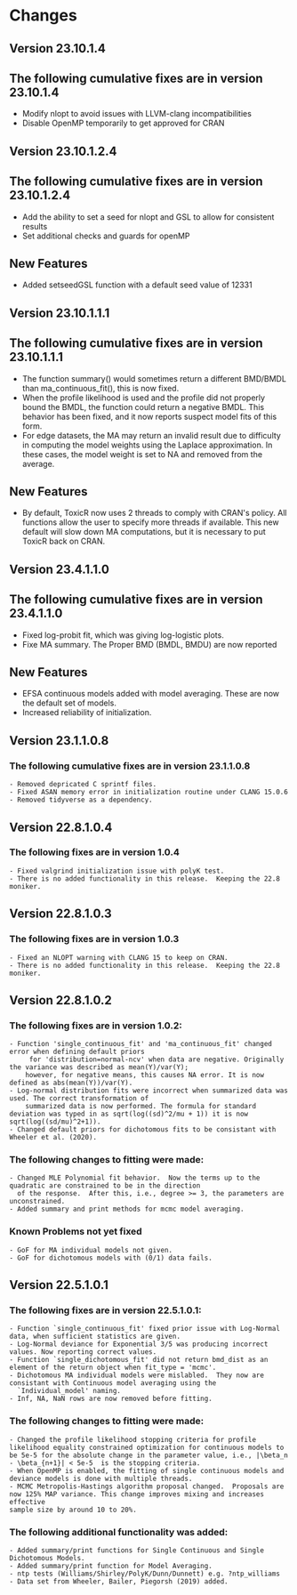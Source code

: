 # Changes
## Version 23.10.1.4
## The following cumulative fixes are in version 23.10.1.4
- Modify nlopt to avoid issues with LLVM-clang incompatibilities
- Disable OpenMP temporarily to get approved for CRAN 
## Version 23.10.1.2.4 
## The following cumulative fixes are in version 23.10.1.2.4
- Add the ability to set a seed for nlopt and GSL to allow for consistent results
- Set additional checks and guards for openMP
## New Features 
- Added setseedGSL function with a default seed value of 12331
## Version 23.10.1.1.1
## The following cumulative fixes are in version 23.10.1.1.1
-  The function summary() would sometimes return a different BMD/BMDL than ma_continuous_fit(),
   this is now fixed. 
-  When the profile likelihood is used and the profile did not properly bound the BMDL, the function
   could return a negative BMDL.  This behavior has been fixed, and it now reports suspect model fits
   of this form.
-  For edge datasets, the MA may return an invalid result due to difficulty in computing the model 
   weights using the Laplace approximation.  In these cases, the model weight is set to NA and removed 
   from the average.
## New Features
 - By default, ToxicR now uses 2 threads to comply with CRAN's policy. All functions allow the user to 
   specify more threads if available. This new default will slow down MA computations, but it is
   necessary to put ToxicR back on CRAN. 
## Version 23.4.1.1.0
## The following cumulative fixes are in version 23.4.1.1.0
 - Fixed log-probit fit, which was giving log-logistic plots. 
 - Fixe MA summary.  The Proper BMD (BMDL, BMDU) are now reported
## New Features
 - EFSA continuous models added with model averaging.  These are now the default
   set of models. 
 - Increased reliability of initialization.  
## Version 23.1.1.0.8
### The following cumulative fixes are in version 23.1.1.0.8
	- Removed depricated C sprintf files. 
	- Fixed ASAN memory error in initialization routine under CLANG 15.0.6
	- Removed tidyverse as a dependency. 
## Version 22.8.1.0.4
### The following fixes are in version 1.0.4
	- Fixed valgrind initialization issue with polyK test. 
	- There is no added functionality in this release.  Keeping the 22.8 moniker. 

## Version 22.8.1.0.3
### The following fixes are in version 1.0.3
	- Fixed an NLOPT warning with CLANG 15 to keep on CRAN. 
	- There is no added functionality in this release.  Keeping the 22.8 moniker. 

## Version 22.8.1.0.2

### The following fixes are in version 1.0.2:
 	- Function 'single_continuous_fit' and 'ma_continuous_fit' changed error when defining default priors
		 for 'distribution=normal-ncv' when data are negative. Originally the variance was described as mean(Y)/var(Y); 
 		however, for negative means, this causes NA error. It is now defined as abs(mean(Y))/var(Y). 
 	- Log-normal distribution fits were incorrect when summarized data was used. The correct transformation of
		summarized data is now performed. The formula for standard deviation was typed in as sqrt(log((sd)^2/mu + 1)) it is now sqrt(log((sd/mu)^2+1)). 
	- Changed default priors for dichotomous fits to be consistant with Wheeler et al. (2020). 

### The following changes to fitting were made: 
	- Changed MLE Polynomial fit behavior.  Now the terms up to the quadratic are constrained to be in the direction 
	  of the response.  After this, i.e., degree >= 3, the parameters are unconstrained. 
	- Added summary and print methods for mcmc model averaging. 

### Known Problems not yet fixed
	- GoF for MA individual models not given. 
	- GoF for dichotomous models with (0/1) data fails. 	

## Version 22.5.1.0.1

### The following fixes are in version 22.5.1.0.1:

	- Function `single_continuous_fit' fixed prior issue with Log-Normal data, when sufficient statistics are given.
	- Log-Normal deviance for Exponential 3/5 was producing incorrect values. Now reporting correct values. 
	- Function `single_dichotomous_fit' did not return bmd_dist as an element of the return object when fit_type = 'mcmc'.
	- Dichotomous MA individual models were mislabled.  They now are consistant with Continuous model averaging using the 
	  `Individual_model' naming. 
	- Inf, NA, NaN rows are now removed before fitting. 

### The following changes to fitting were made: 

	- Changed the profile likelihood stopping criteria for profile likelihood equality constrained optimization for continuous models to be 5e-5 for the absolute change in the parameter value, i.e., |\beta_n - \beta_{n+1}| < 5e-5  is the stopping criteria. 
	- When OpenMP is enabled, the fitting of single continuous models and deviance models is done with multiple threads. 
	- MCMC Metropolis-Hastings algorithm proposal changed.  Proposals are now 125% MAP variance. This change improves mixing and increases effective
	sample size by around 10 to 20%.

### The following additional functionality was added:  

	- Added summary/print functions for Single Continuous and Single Dichotomous Models.
	- Added summary/print function for Model Averaging.
	- ntp tests (Williams/Shirley/PolyK/Dunn/Dunnett) e.g. ?ntp_williams
	- Data set from Wheeler, Bailer, Piegorsh (2019) added. 

